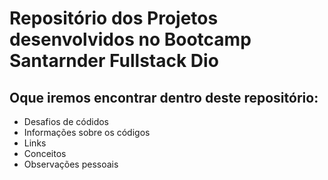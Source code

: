 # Repositório dos Projetos desenvolvidos no Bootcamp Santarnder Fullstack Dio

## Oque iremos encontrar dentro deste repositório:
- Desafios de códidos
- Informações sobre os códigos
- Links
- Conceitos
- Observações pessoais
